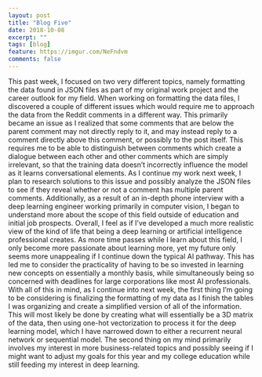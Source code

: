```yaml
---
layout: post
title: "Blog Five"
date: 2018-10-08
excerpt: ""
tags: [blog]
feature: https://imgur.com/NeFndvm
comments: false
---
```


This past week, I focused on two very different topics, namely formatting the data found in JSON files as part of my original work project and the career outlook for my field. When working on formatting the data files, I discovered a couple of different issues which would require me to approach the data from the Reddit comments in a different way. This primarily became an issue as I realized that some comments that are below the parent comment may not directly reply to it, and may instead reply to a comment directly above this comment, or possibly to the post itself. This requires me to be able to distinguish between comments which create a dialogue between each other and other comments which are simply irrelevant, so that the training data doesn’t incorrectly influence the model as it learns conversational elements. As I continue my work next week, I plan to research solutions to this issue and possibly analyze the JSON files to see if they reveal whether or not a comment has multiple parent comments. Additionally, as a result of an in-depth phone interview with a deep learning engineer working primarily in computer vision, I began to understand more about the scope of this field outside of education and initial job prospects. Overall, I feel as if I’ve developed a much more realistic view of the kind of life that being a deep learning or artificial intelligence professional creates. As more time passes while I learn about this field, I only become more passionate about learning more, yet my future only seems more unappealing if I continue down the typical AI pathway. This has led me to consider the practicality of having to be so invested in learning new concepts on essentially a monthly basis, while simultaneously being so concerned with deadlines for large corporations like most AI professionals. With all of this in mind, as I continue into next week, the first thing I’m going to be considering is finalizing the formatting of my data as I finish the tables I was organizing and create a simplified version of all of the information. This will most likely be done by creating what will essentially be a 3D matrix of the data, then using one-hot vectorization to process it for the deep learning model, which I have narrowed down to either a recurrent neural network or sequential model. The second thing on my mind primarily involves my interest in more business-related topics and possibly seeing if I might want to adjust my goals for this year and my college education while still feeding my interest in deep learning. 
